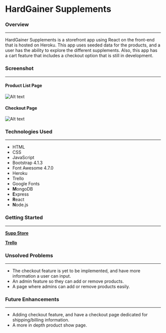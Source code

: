 # HardGainer Supplements



### Overview
---

HardGainer Supplements is a storefront app using React on the front-end that is hosted on Heroku. This app uses seeded data for the products, and a user has the ability to explore the different supplements. Also, this app has a cart feature that includes a checkout option that is still in development.

### Screenshot
---

#### Product List Page
![Alt text](https://i.imgur.com/Z9n65vz.png)
#### Checkout Page
![Alt text](https://i.imgur.com/cqUE4bs.png)


### Technologies Used

---

- HTML
- CSS
- JavaScript
- Bootstrap 4.1.3
- Font Awesome 4.7.0
- Heroku
- Trello
- Google Fonts
- **M**ongoDB
- **E**xpress
- **R**eact
- **N**ode.js

### Getting Started

---
**[Supp Store](https://supp-store.herokuapp.com/)**

**[Trello](https://trello.com/b/nyXDAkwJ/storefront)**


### Unsolved Problems

---

- The checkout feature is yet to be implemented, and have more information a user can input. 
- An admin feature so they can add or remove products. 
- A page where admins can add or remove products easily. 

### Future Enhancements

---

- Adding checkout feature, and have a checkout page dedicated for shipping/billing information.
- A more in depth product show page.
